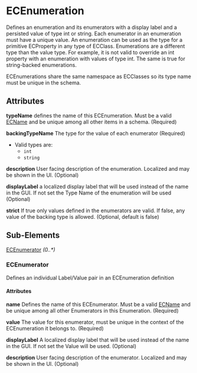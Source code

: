 # ECEnumeration

Defines an enumeration and its enumerators with a display label and a persisted value of type int or string. Each enumerator in an enumeration must have a unique value. An enumeration can be used as the type for a primitive ECProperty in any type of ECClass. Enumerations are a different type than the value type. For example, it is not valid to override an int property with an enumeration with values of type int. The same is true for string-backed enumerations.

ECEnumerations share the same namespace as ECClasses so its type name must be unique in the schema.

## Attributes

**typeName** defines the name of this ECEnumeration. Must be a valid [ECName](./ec-name.md) and be unique among all other items in a schema.  (Required)

**backingTypeName** The type for the value of each enumerator (Required)

- Valid types are:
  - `int`
  - `string`

**description** User facing description of the enumeration. Localized and may be shown in the UI. (Optional)

**displayLabel** a localized display label that will be used instead of the name in the GUI. If not set the Type Name of the enumeration will be used (Optional)

**strict** If true only values defined in the enumerators are valid. If false, any value of the backing type is allowed. (Optional, default is false)

## Sub-Elements

[ECEnumerator](#ecenumerator) _(0..*)_

### ECEnumerator

Defines an individual Label/Value pair in an ECEnumeration definition

#### Attributes

**name** Defines the name of this ECEnumerator. Must be a valid [ECName](./ec-name.md) and be unique among all other Enumerators in this Enumeration. (Required)

**value** The value for this enumerator, must be unique in the context of the ECEnumeration it belongs to. (Required)

**displayLabel** A localized display label that will be used instead of the name in the GUI. If not set the Value will be used. (Optional)

**description** User facing description of the enumerator. Localized and may be shown in the UI. (Optional)
